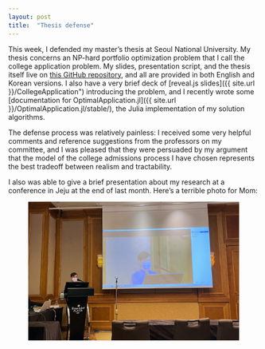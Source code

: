 ```yaml
---
layout: post
title:  "Thesis defense"
---
```


This week, I defended my master’s thesis at Seoul National University. My thesis concerns an NP-hard portfolio optimization problem that I call the college application problem. My slides, presentation script, and the thesis itself live on [this GitHub repository](https://github.com/maxkapur/CollegeApplication), and all are provided in both English and Korean versions. I also have a very brief deck of [reveal.js slides]({{ site.url }}/CollegeApplication") introducing the problem, and I recently wrote some [documentation for OptimalApplication.jl]({{ site.url }}/OptimalApplication.jl/stable/), the Julia implementation of my solution algorithms.

The defense process was relatively painless: I received some very helpful comments and reference suggestions from the professors on my committee, and I was pleased that they were persuaded by my argument that the model of the college admissions process I have chosen represents the best tradeoff between realism and tractability.

I also was able to give a brief presentation about my research at a conference in Jeju at the end of last month. Here’s a terrible photo for Mom:

<figure>
<img
  src="/assets/images/jeju-conference.jpg"
  class="compact"
  alt="Max giving a presentation about the college application problem at a conference in Jeju"
/>
</figure>
